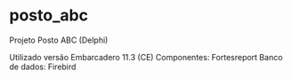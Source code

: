 # posto_abc
Projeto Posto ABC (Delphi)

Utilizado versão Embarcadero 11.3 (CE)
Componentes: Fortesreport
Banco de dados: Firebird
